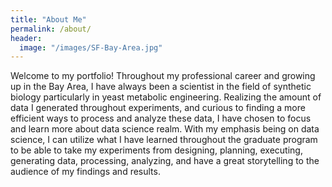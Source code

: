 ```yaml
---
title: "About Me"
permalink: /about/
header:
  image: "/images/SF-Bay-Area.jpg"
---
```


Welcome to my portfolio! Throughout my professional career and growing up in the Bay Area, I have always been a scientist in the field of synthetic biology particularly in yeast metabolic engineering. Realizing the amount of data I generated throughout experiments, and curious to finding a more efficient ways to process and analyze these data, I have chosen to focus and learn more about data science realm. With my emphasis being on data science, I can utilize what I have learned throughout the graduate program to be able to take my experiments from designing, planning, executing, generating data, processing, analyzing, and have a great storytelling to the audience of my findings and results. 
